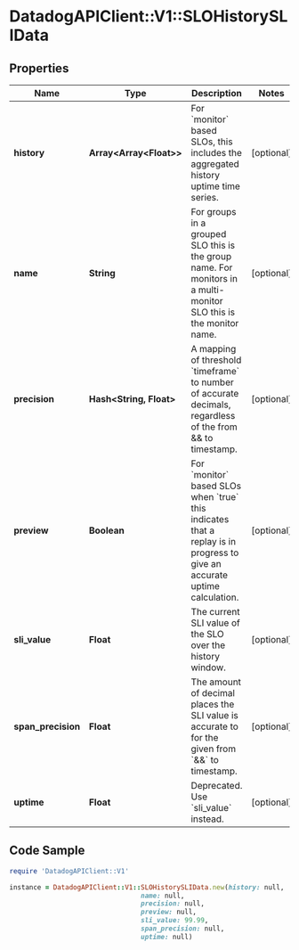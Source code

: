 # DatadogAPIClient::V1::SLOHistorySLIData

## Properties

Name | Type | Description | Notes
------------ | ------------- | ------------- | -------------
**history** | **Array&lt;Array&lt;Float&gt;&gt;** | For &#x60;monitor&#x60; based SLOs, this includes the aggregated history uptime time series. | [optional] 
**name** | **String** | For groups in a grouped SLO this is the group name. For monitors in a multi-monitor SLO this is the monitor name. | [optional] 
**precision** | **Hash&lt;String, Float&gt;** | A mapping of threshold &#x60;timeframe&#x60; to number of accurate decimals, regardless of the from &amp;&amp; to timestamp. | [optional] 
**preview** | **Boolean** | For &#x60;monitor&#x60; based SLOs when &#x60;true&#x60; this indicates that a replay is in progress to give an accurate uptime calculation. | [optional] 
**sli_value** | **Float** | The current SLI value of the SLO over the history window. | [optional] 
**span_precision** | **Float** | The amount of decimal places the SLI value is accurate to for the given from &#x60;&amp;&amp;&#x60; to timestamp. | [optional] 
**uptime** | **Float** | Deprecated. Use &#x60;sli_value&#x60; instead. | [optional] 

## Code Sample

```ruby
require 'DatadogAPIClient::V1'

instance = DatadogAPIClient::V1::SLOHistorySLIData.new(history: null,
                                 name: null,
                                 precision: null,
                                 preview: null,
                                 sli_value: 99.99,
                                 span_precision: null,
                                 uptime: null)
```


